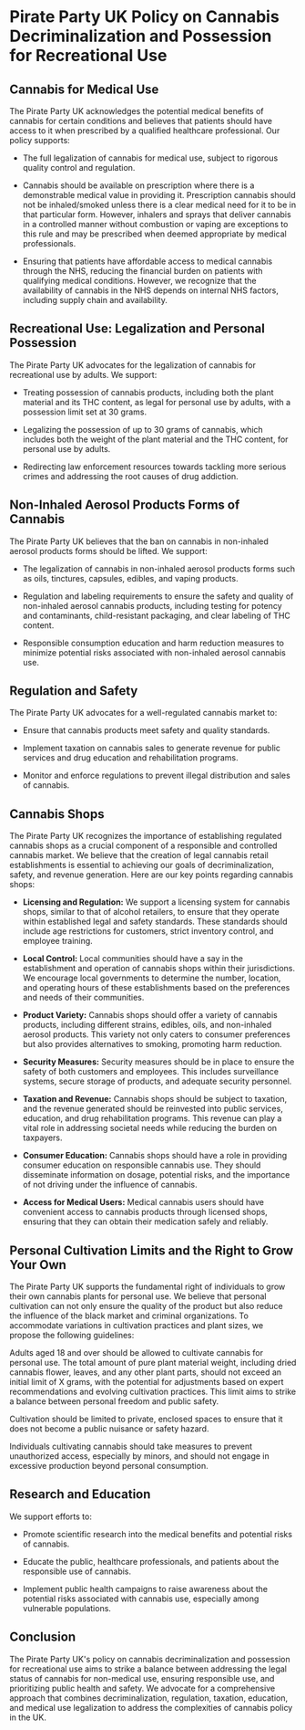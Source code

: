 # Pirate Party UK Policy on Cannabis Decriminalization and Possession for Recreational Use

## Cannabis for Medical Use

The Pirate Party UK acknowledges the potential medical benefits of cannabis for certain conditions and believes that patients should have access to it when prescribed by a qualified healthcare professional. Our policy supports:

- The full legalization of cannabis for medical use, subject to rigorous quality control and regulation.

- Cannabis should be available on prescription where there is a demonstrable medical value in providing it. Prescription cannabis should not be inhaled/smoked unless there is a clear medical need for it to be in that particular form. However, inhalers and sprays that deliver cannabis in a controlled manner without combustion or vaping are exceptions to this rule and may be prescribed when deemed appropriate by medical professionals.

- Ensuring that patients have affordable access to medical cannabis through the NHS, reducing the financial burden on patients with qualifying medical conditions. However, we recognize that the availability of cannabis in the NHS depends on internal NHS factors, including supply chain and availability.


## Recreational Use: Legalization and Personal Possession

The Pirate Party UK advocates for the legalization of cannabis for recreational use by adults. We support:

- Treating possession of cannabis products, including both the plant material and its THC content, as legal for personal use by adults, with a possession limit set at 30 grams.

- Legalizing the possession of up to 30 grams of cannabis, which includes both the weight of the plant material and the THC content, for personal use by adults.

- Redirecting law enforcement resources towards tackling more serious crimes and addressing the root causes of drug addiction.

## Non-Inhaled Aerosol Products Forms of Cannabis

The Pirate Party UK believes that the ban on cannabis in non-inhaled aerosol products forms should be lifted. We support:

- The legalization of cannabis in non-inhaled aerosol products forms such as oils, tinctures, capsules, edibles, and vaping products.

- Regulation and labeling requirements to ensure the safety and quality of non-inhaled aerosol cannabis products, including testing for potency and contaminants, child-resistant packaging, and clear labeling of THC content.

- Responsible consumption education and harm reduction measures to minimize potential risks associated with non-inhaled aerosol cannabis use.

## Regulation and Safety

The Pirate Party UK advocates for a well-regulated cannabis market to:

- Ensure that cannabis products meet safety and quality standards.

- Implement taxation on cannabis sales to generate revenue for public services and drug education and rehabilitation programs.

- Monitor and enforce regulations to prevent illegal distribution and sales of cannabis.

## Cannabis Shops

The Pirate Party UK recognizes the importance of establishing regulated cannabis shops as a crucial component of a responsible and controlled cannabis market. We believe that the creation of legal cannabis retail establishments is essential to achieving our goals of decriminalization, safety, and revenue generation. Here are our key points regarding cannabis shops:

- **Licensing and Regulation:** We support a licensing system for cannabis shops, similar to that of alcohol retailers, to ensure that they operate within established legal and safety standards. These standards should include age restrictions for customers, strict inventory control, and employee training.

- **Local Control:** Local communities should have a say in the establishment and operation of cannabis shops within their jurisdictions. We encourage local governments to determine the number, location, and operating hours of these establishments based on the preferences and needs of their communities.

- **Product Variety:** Cannabis shops should offer a variety of cannabis products, including different strains, edibles, oils, and non-inhaled aerosol products. This variety not only caters to consumer preferences but also provides alternatives to smoking, promoting harm reduction.

- **Security Measures:** Security measures should be in place to ensure the safety of both customers and employees. This includes surveillance systems, secure storage of products, and adequate security personnel.

- **Taxation and Revenue:** Cannabis shops should be subject to taxation, and the revenue generated should be reinvested into public services, education, and drug rehabilitation programs. This revenue can play a vital role in addressing societal needs while reducing the burden on taxpayers.

- **Consumer Education:** Cannabis shops should have a role in providing consumer education on responsible cannabis use. They should disseminate information on dosage, potential risks, and the importance of not driving under the influence of cannabis.

- **Access for Medical Users:** Medical cannabis users should have convenient access to cannabis products through licensed shops, ensuring that they can obtain their medication safely and reliably.

## Personal Cultivation Limits and the Right to Grow Your Own

The Pirate Party UK supports the fundamental right of individuals to grow their own cannabis plants for personal use. We believe that personal cultivation can not only ensure the quality of the product but also reduce the influence of the black market and criminal organizations. To accommodate variations in cultivation practices and plant sizes, we propose the following guidelines:

Adults aged 18 and over should be allowed to cultivate cannabis for personal use. The total amount of pure plant material weight, including dried cannabis flower, leaves, and any other plant parts, should not exceed an initial limit of X grams, with the potential for adjustments based on expert recommendations and evolving cultivation practices. This limit aims to strike a balance between personal freedom and public safety.

Cultivation should be limited to private, enclosed spaces to ensure that it does not become a public nuisance or safety hazard.

Individuals cultivating cannabis should take measures to prevent unauthorized access, especially by minors, and should not engage in excessive production beyond personal consumption.


## Research and Education

We support efforts to:

- Promote scientific research into the medical benefits and potential risks of cannabis.

- Educate the public, healthcare professionals, and patients about the responsible use of cannabis.

- Implement public health campaigns to raise awareness about the potential risks associated with cannabis use, especially among vulnerable populations.

## Conclusion

The Pirate Party UK's policy on cannabis decriminalization and possession for recreational use aims to strike a balance between addressing the legal status of cannabis for non-medical use, ensuring responsible use, and prioritizing public health and safety. We advocate for a comprehensive approach that combines decriminalization, regulation, taxation, education, and medical use legalization to address the complexities of cannabis policy in the UK.
